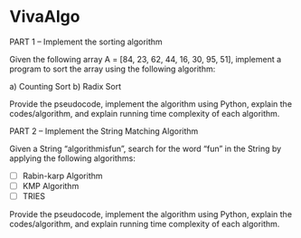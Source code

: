# VivaAlgo

PART 1 – Implement the sorting algorithm

Given the following array A = [84, 23, 62, 44, 16, 30, 95, 51], implement a program to sort the array using the following algorithm:

a)	Counting Sort
b) Radix Sort

Provide the pseudocode, implement the algorithm using Python,  explain the codes/algorithm, and  explain running time complexity of each algorithm.


PART 2 – Implement the String Matching Algorithm

Given a String “algorithmisfun”, search for the word “fun” in the String by applying the following algorithms:
- [ ] Rabin-karp Algorithm 
- [ ] KMP Algorithm 
- [ ] TRIES

Provide the pseudocode, implement the algorithm using Python, explain the codes/algorithm, and  explain running time complexity of each algorithm.
 

